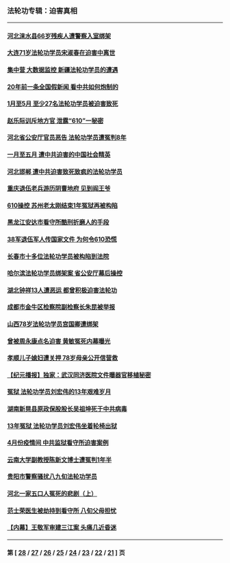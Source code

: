 ### 法轮功专辑：迫害真相
---
#### [河北涞水县66岁残疾人遭警察入室绑架](../../pages/nf4379/n12163891.md) 
#### [大连71岁法轮功学员宋淑春在迫害中离世](../../pages/nf4379/n12167904.md) 
#### [集中营 大数据监控 新疆法轮功学员的遭遇](../../pages/nf4379/n12161574.md) 
#### [20年前一条全国假新闻 看中共如何炮制的](../../pages/nf4379/n12162527.md) 
#### [1月至5月 至少27名法轮功学员被迫害致死](../../pages/nf4379/n12160810.md) 
#### [赵乐际训斥地方官 泄露“610”一秘密](../../pages/nf4379/n12150090.md) 
#### [河北省公安厅官员恶告 法轮功学员遭冤判8年](../../pages/nf4379/n12155605.md) 
#### [一月至五月 遭中共迫害的中国社会精英](../../pages/nf4379/n12152992.md) 
#### [河北邯郸 遭中共迫害致死致疯的法轮功学员](../../pages/nf4379/n12152392.md) 
#### [重庆退伍老兵游历阴曹地府 见到阎王爷](../../pages/nf4379/n12149532.md) 
#### [610操控 苏州老太刚结束1年冤狱再被构陷](../../pages/nf4379/n12150323.md) 
#### [黑龙江安达市看守所酷刑折磨人的手段](../../pages/nf4379/n12146171.md) 
#### [38军退伍军人传国家文件 为何令610恐慌](../../pages/nf4379/n12147250.md) 
#### [长春市十多位法轮功学员被构陷到法院](../../pages/nf4379/n12146024.md) 
#### [哈尔滨法轮功学员绑架案 省公安厅幕后操控](../../pages/nf4379/n12144256.md) 
#### [湖北钟祥13人遭恶运 都曾积极迫害法轮功](../../pages/nf4379/n12143169.md) 
#### [成都市金牛区检察院副检察长朱昆被举报](../../pages/nf4379/n12141215.md) 
#### [山西78岁法轮功学员宫国卿遭绑架](../../pages/nf4379/n12139935.md) 
#### [曾被周永康点名迫害 黄敏冤死内幕曝光](../../pages/nf4379/n12140299.md) 
#### [孝顺儿子媳妇遭关押 78岁母亲公开信营救](../../pages/nf4379/n12135844.md) 
#### [【纪元播报】独家：武汉同济医院文件曝器官移植秘密](../../pages/nf4379/n12139393.md) 
#### [冤狱 法轮功学员刘宏伟的13年艰难岁月](../../pages/nf4379/n12137630.md) 
#### [湖南新晃县原政保股股长吴祖坤死于中共病毒](../../pages/nf4379/n12137335.md) 
#### [13年冤狱 法轮功学员刘宏伟坐着轮椅出狱](../../pages/nf4379/n12134894.md) 
#### [4月份疫情间 中共监狱看守所迫害案例](../../pages/nf4379/n12133086.md) 
#### [云南大学副教授陈新文博士遭冤判1年半](../../pages/nf4379/n12132729.md) 
#### [贵阳市警察骚扰八九旬法轮功学员](../../pages/nf4379/n12129245.md) 
#### [河北一家五口人冤死的悲剧（上）](../../pages/nf4379/n12033835.md) 
#### [范士荣医生被劫持到看守所 八旬父母担忧](../../pages/nf4379/n12032854.md) 
#### [【内幕】王敬军审建三江案 头痛几近昏迷](../../pages/nf4379/n12127951.md) 

---
#### 第 [ [28](./28.md) / [27](./27.md) / [26](./26.md) / [25](./25.md) / [24](./24.md) / [23](./23.md) / [22](./22.md) / [21](./21.md) ] 页

